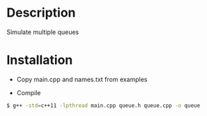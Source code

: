 # Description

Simulate multiple queues

# Installation

- Copy main.cpp and names.txt from examples

- Compile

```sh
$ g++ -std=c++11 -lpthread main.cpp queue.h queue.cpp -o queue
```
